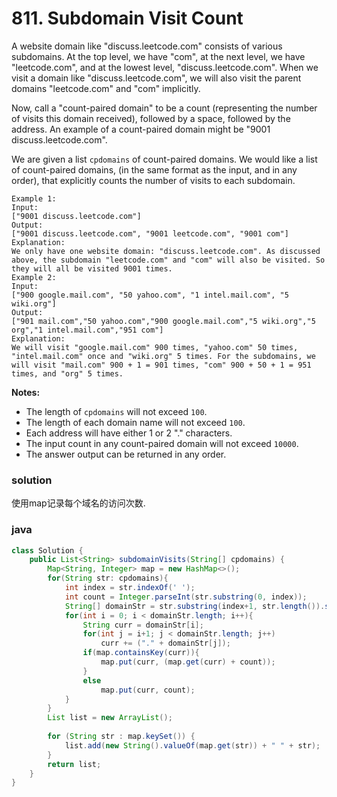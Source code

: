 # 811. Subdomain Visit Count

A website domain like "discuss.leetcode.com" consists of various subdomains. At the top level, we have "com", at the next level, we have "leetcode.com", and at the lowest level, "discuss.leetcode.com". When we visit a domain like "discuss.leetcode.com", we will also visit the parent domains "leetcode.com" and "com" implicitly.

Now, call a "count-paired domain" to be a count (representing the number of visits this domain received), followed by a space, followed by the address. An example of a count-paired domain might be "9001 discuss.leetcode.com".

We are given a list `cpdomains` of count-paired domains. We would like a list of count-paired domains, (in the same format as the input, and in any order), that explicitly counts the number of visits to each subdomain.

```
Example 1:
Input: 
["9001 discuss.leetcode.com"]
Output: 
["9001 discuss.leetcode.com", "9001 leetcode.com", "9001 com"]
Explanation: 
We only have one website domain: "discuss.leetcode.com". As discussed above, the subdomain "leetcode.com" and "com" will also be visited. So they will all be visited 9001 times.
Example 2:
Input: 
["900 google.mail.com", "50 yahoo.com", "1 intel.mail.com", "5 wiki.org"]
Output: 
["901 mail.com","50 yahoo.com","900 google.mail.com","5 wiki.org","5 org","1 intel.mail.com","951 com"]
Explanation: 
We will visit "google.mail.com" 900 times, "yahoo.com" 50 times, "intel.mail.com" once and "wiki.org" 5 times. For the subdomains, we will visit "mail.com" 900 + 1 = 901 times, "com" 900 + 50 + 1 = 951 times, and "org" 5 times.
```

**Notes:**

- The length of `cpdomains` will not exceed `100`. 
- The length of each domain name will not exceed `100`.
- Each address will have either 1 or 2 "." characters.
- The input count in any count-paired domain will not exceed `10000`.
- The answer output can be returned in any order.

### solution

使用map记录每个域名的访问次数.

### java

```java
class Solution {
    public List<String> subdomainVisits(String[] cpdomains) {
        Map<String, Integer> map = new HashMap<>();
        for(String str: cpdomains){
            int index = str.indexOf(' ');
            int count = Integer.parseInt(str.substring(0, index)); 
            String[] domainStr = str.substring(index+1, str.length()).split("\\.");
            for(int i = 0; i < domainStr.length; i++){
                String curr = domainStr[i];
                for(int j = i+1; j < domainStr.length; j++)
                    curr += ("." + domainStr[j]);
                if(map.containsKey(curr)){
                    map.put(curr, (map.get(curr) + count));
                }
                else
                    map.put(curr, count);
            }
        }
        List list = new ArrayList();
            
        for (String str : map.keySet()) {
            list.add(new String().valueOf(map.get(str)) + " " + str);
        }
        return list;
    }
}
```

